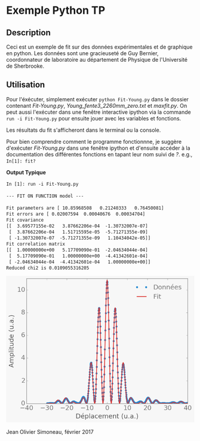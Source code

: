# Exemple Python TP

## Description
Ceci est un exemple de fit sur des données expérimentales et de graphique en
python. Les données sont une gracieuseté de Guy Bernier, coordonnateur de laboratoire au département de Physique de l'Université de Sherbrooke.

## Utilisation
Pour l'éxécuter, simplement exécuter `python Fit-Young.py` dans le dossier 
contenant *Fit-Young.py*, *Young_fente3_2260mm_zero.txt* et *maxfit.py*.
On peut aussi l'exécuter dans une fenêtre interactive ipython via la commande
`run -i Fit-Young.py` pour ensuite jouer avec les variables et fonctions.

Les résultats du fit s'afficheront dans le terminal ou la console.

Pour bien comprendre comment le programme fonctionnne, je suggère d'exécuter
*Fit-Young.py* dans une fenêtre ipython et d'ensuite accéder à la 
documentation des différentes fonctions en tapant leur nom suivi de *?*.
e.g., `In[1]: fit?`

**Output Typique**
```
In [1]: run -i Fit-Young.py

--- FIT ON FUNCTION model ---

Fit parameters are [ 10.85968508   0.21240333   0.76450081]
Fit errors are [ 0.02007594  0.00040676  0.00034704]
Fit covariance
[[  3.69577155e-02   3.87662206e-04  -1.30732007e-07]
 [  3.87662206e-04   1.51715595e-05  -5.71271355e-09]
 [ -1.30732007e-07  -5.71271355e-09   1.10434042e-05]]
Fit correlation matrix
[[  1.00000000e+00   5.17709090e-01  -2.04634044e-04]
 [  5.17709090e-01   1.00000000e+00  -4.41342601e-04]
 [ -2.04634044e-04  -4.41342601e-04   1.00000000e+00]]
Reduced chi2 is 0.0109055316205
```

![Graphique obtenu](Example/Fit-Young_Python.png)


Jean Olivier Simoneau, février 2017

